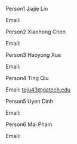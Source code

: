 Person1 Jiajie Lin

Email: 

Person2 Xiaohong Chen

Email: 

Person3 Haoyong Xue

Email: 

Person4 Ting Qiu

Email: tqiu43@gatech.edu

Person5 Uyen Dinh

Email: 

Person6 Mai Pham

Email: 
